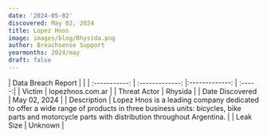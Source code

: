 ```yaml
---
date: '2024-05-02'
discovered: May 02, 2024
title: Lopez Hnos
image: images/blog/Rhysida.png
author: Breachsense Support
yearmonths: 2024/may
draft: false
---
```


| Data Breach Report           |              | 
| :-----------: | :-------------:     |:-------------:    | :-----:|
| Victim      | lopezhnos.com.ar      | 
| Threat Actor      | Rhysida      | 
| Date Discovered      | May 02, 2024      | 
| Description      | Lopez Hnos is a leading company dedicated to offer a wide range of products in three business units: bicycles, bike parts and motorcycle parts with distribution throughout Argentina.      | 
| Leak Size      | Unknown      | 

